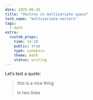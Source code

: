 ```yaml
---
date: 2025-06-26
title: "Vectros in multivariate space"
tech_name: "multivariate-vectors"
tags:
  - math
extra:
  custom_props:
    time: 14:18
    public: true
    type: synopsis
    theme: math
    status: writing
---
```

Let’s test a quote:
> this is a nice thing
>
> in two lines

